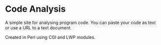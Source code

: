 # Code Analysis
A simple site for analysing program code. You can paste your code as text or use a URL to a text document. 

Created in Perl using CGI and LWP modules.
